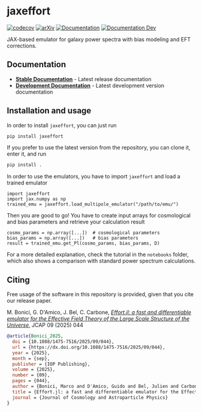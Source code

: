 # jaxeffort
[![codecov](https://codecov.io/gh/CosmologicalEmulators/jaxeffort/branch/develop/graph/badge.svg?token=GPLEGMIU08)](https://codecov.io/gh/CosmologicalEmulators/jaxeffort)
[![arXiv](https://img.shields.io/badge/arXiv-2501.04639-b31b1b.svg)](https://arxiv.org/abs/2501.04639)
[![Documentation](https://img.shields.io/badge/docs-stable-blue.svg)](https://cosmologicalemulators.github.io/jaxeffort/stable/)
[![Documentation Dev](https://img.shields.io/badge/docs-dev-blue.svg)](https://cosmologicalemulators.github.io/jaxeffort/dev/)

JAX-based emulator for galaxy power spectra with bias modeling and EFT corrections.

## Documentation

- **[Stable Documentation](https://cosmologicalemulators.github.io/jaxeffort/stable/)** - Latest release documentation
- **[Development Documentation](https://cosmologicalemulators.github.io/jaxeffort/dev/)** - Latest development version documentation

## Installation and usage

In order to install `jaxeffort`, you can just run

```bash
pip install jaxeffort
```

If you prefer to use the latest version from the repository, you can clone it, enter it, and run

```bash
pip install .
```

In order to use the emulators, you have to import `jaxeffort` and load a trained emulator

```python3
import jaxeffort
import jax.numpy as np
trained_emu = jaxeffort.load_multipole_emulator("/path/to/emu/")
```
Then you are good to go! You have to create input arrays for cosmological and bias parameters and retrieve your calculation result

```python3
cosmo_params = np.array([...])  # cosmological parameters
bias_params = np.array([...])   # bias parameters
result = trained_emu.get_Pl(cosmo_params, bias_params, D)
```

For a more detailed explanation, check the tutorial in the `notebooks` folder, which also shows a comparison with standard power spectrum calculations.

## Citing

Free usage of the software in this repository is provided, given that you cite our release paper.

M. Bonici, G. D'Amico, J. Bel, C. Carbone, [_Effort.jl: a fast and differentiable emulator for the Effective Field Theory of the Large Scale Structure of the Universe_](https://dx.doi.org/10.1088/1475-7516/2025/09/044), JCAP 09 (2025) 044

```bibtex
@article{Bonici_2025,
  doi = {10.1088/1475-7516/2025/09/044},
  url = {https://dx.doi.org/10.1088/1475-7516/2025/09/044},
  year = {2025},
  month = {sep},
  publisher = {IOP Publishing},
  volume = {2025},
  number = {09},
  pages = {044},
  author = {Bonici, Marco and D'Amico, Guido and Bel, Julien and Carbone, Carmelita},
  title = {Effort.jl: a fast and differentiable emulator for the Effective Field Theory of the Large Scale Structure of the Universe},
  journal = {Journal of Cosmology and Astroparticle Physics}
}
```
